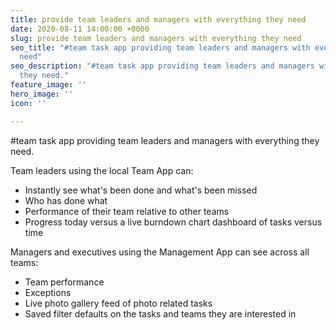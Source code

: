 ```yaml
---
title: provide team leaders and managers with everything they need
date: 2020-08-11 14:00:00 +0000
slug: provide team leaders and managers with everything they need
seo_title: "#team task app providing team leaders and managers with everything they
  need"
seo_description: "#team task app providing team leaders and managers with everything
  they need."
feature_image: ''
hero_image: ''
icon: ''

---
```

\#team task app providing team leaders and managers with everything they need.

Team leaders using the local Team App can:

* Instantly see what's been done and what's been missed
* Who has done what
* Performance of their team relative to other teams
* Progress today versus a live burndown chart dashboard of tasks versus time

Managers and executives using the Management App can see across all teams:

* Team performance
* Exceptions
* Live photo gallery feed of photo related tasks
* Saved filter defaults on the tasks and teams they are interested in